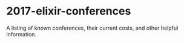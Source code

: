 # 2017-elixir-conferences
A listing of known conferences, their current costs, and other helpful information.
